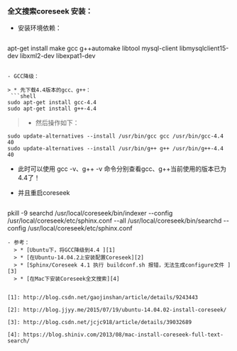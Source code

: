 ### 全文搜索coreseek 安装：
- 安装环境依赖：

  ```shell
apt-get install make gcc g++automake libtool mysql-client libmysqlclient15-dev   libxml2-dev libexpat1-dev
```

- GCC降级：

> * 先下载4.4版本的gcc、g++：
 ```shell
sudo apt-get install gcc-4.4
sudo apt-get install g++-4.4
```
 > * 然后操作如下：
 ```shell
sudo update-alternatives --install /usr/bin/gcc gcc /usr/bin/gcc-4.4 40
sudo update-alternatives --install /usr/bin/g++ g++ /usr/bin/g++-4.4 40
```

- 此时可以使用 gcc -v、g++ -v 命令分别查看gcc、g++当前使用的版本已为4.4了！

- 并且重启coreseek

  ```shell
pkill -9 searchd
/usr/local/coreseek/bin/indexer --config /usr/local/coreseek/etc/sphinx.conf --all
/usr/local/coreseek/bin/searchd --config /usr/local/coreseek/etc/sphinx.conf
```
- 参考：
  > * [Ubuntu下，将GCC降级到4.4 ][1]
  > * [在Ubuntu-14.04.2上安装配置Coreseek][2]
  > * [Sphinx/Coreseek 4.1 执行 buildconf.sh 报错，无法生成configure文件 ][3]
  > * [在Mac下安装Coreseek全文搜索][4]


[1]: http://blog.csdn.net/gaojinshan/article/details/9243443

[2]: http://blog.jjyy.me/2015/07/19/ubuntu-14.04.02-install-coreseek/

[3]: http://blog.csdn.net/jcjc918/article/details/39032689

[4]: https://blog.shiniv.com/2013/08/mac-install-coreseek-full-text-search/
